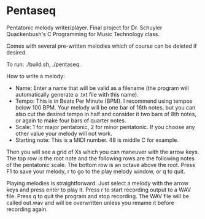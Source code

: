 # Pentaseq
Pentatonic melody writer/player. Final project for Dr. Schuyler Quackenbush's C Programming for Music Technology class.

Comes with several pre-written melodies which of course can be deleted if desired.

To run: ./build.sh, ./pentaseq.

How to write a melody:
- Name: Enter a name that will be valid as a filename (the program will automatically generate a .txt file with this name).
- Tempo: This is in Beats Per Minute (BPM). I recommend using tempos below 100 BPM. Your melody will be one bar of 16th notes, but you can also cut the desired tempo in half and consider it two bars of 8th notes, or again to make four bars of quarter notes.
- Scale: 1 for major pentatonic, 2 for minor pentatonic. If you choose any other value your melody will not work.
- Starting note: This is a MIDI number. 48 is middle C for example.

Then you will see a grid of Xs which you can maneuver with the arrow keys. The top row is the root note and the following rows are the following notes of the pentatonic scale. The bottom row is an octave above the root. Press F1 to save your melody, r to go to the play melody window, or q to quit.

Playing melodies is straightforward. Just select a melody with the arrow keys and press enter to play it. Press r to start recording output to a WAV file. Press q to quit the program and stop recording. The WAV file will be called out.wav and will be overwritten unless you rename it before recording again.
